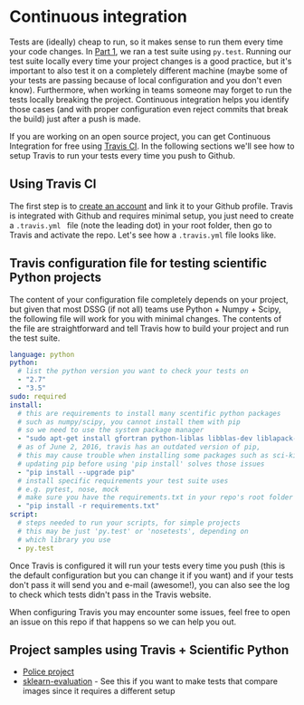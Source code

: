 # Continuous integration

Tests are (ideally) cheap to run, so it makes sense to run them every time your code changes. In [Part 1](python_testing.md), we ran a test suite using `py.test`. Running our test suite locally every time your project changes is a good practice, but it's important to also test it on a completely different machine (maybe some of your tests are passing because of local configuration and you don't even know). Furthermore, when working in teams someone may forget to run the tests locally breaking the project. Continuous integration helps you identify those cases (and with proper configuration even reject commits that break the build) just after a push is made.

If you are working on an open source project, you can get Continuous Integration for free using [Travis CI](https://travis-ci.org/). In the following sections we'll see how to setup Travis to run your tests every time you push to Github.

## Using Travis CI

The first step is to [create an account](https://travis-ci.com/) and link it to your Github profile. Travis is integrated with Github and requires minimal setup,  you just need to create a `.travis.yml ` file (note the leading dot) in your root folder, then go to Travis and activate the repo. Let's see how a `.travis.yml` file looks like.

## Travis configuration file for testing scientific Python projects

The content of your configuration file completely depends on your project, but given that most DSSG (if not all) teams use Python + Numpy + Scipy, the following file will work for you with minimal changes. The contents of the file are straightforward and tell Travis how to build your project and run the test suite.

```yaml
language: python
python:
  # list the python version you want to check your tests on
  - "2.7"
  - "3.5"
sudo: required
install:
  # this are requirements to install many scentific python packages
  # such as numpy/scipy, you cannot install them with pip
  # so we need to use the system package manager
  - "sudo apt-get install gfortran python-liblas libblas-dev liblapack-dev libatlas-dev"
  # as of June 2, 2016, travis has an outdated version of pip,
  # this may cause trouble when installing some packages such as sci-kit learn
  # updating pip before using 'pip install' solves those issues
  - "pip install --upgrade pip"
  # install specific requirements your test suite uses
  # e.g. pytest, nose, mock
  # make sure you have the requirements.txt in your repo's root folder
  - "pip install -r requirements.txt"
script:
  # steps needed to run your scripts, for simple projects
  # this may be just 'py.test' or 'nosetests', depending on
  # which library you use
  - py.test
```

Once Travis is configured it will run your tests every time you push (this is the default configuration but you can change it if you want) and if your tests don't pass it will send you and e-mail (awesome!), you can also see the log to check which tests didn't pass in the Travis website.

When configuring Travis you may encounter some issues, feel free to open an issue on this repo if that happens so we can help you out.

## Project samples using Travis + Scientific Python

*   [Police project](https://github.com/dssg/police-eis)
*   [sklearn-evaluation](https://github.com/edublancas/sklearn-evaluation) - See this if you want to make tests that compare images since it requires a different setup

